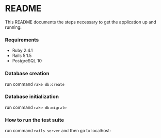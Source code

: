 # README

This README documents the steps necessary to get the
application up and running.

### Requirements
* Ruby 2.4.1
* Rails 5.1.5
* PostgreSQL 10

### Database creation
run command `rake db:create`
### Database initialization
run command `rake db:migrate`
### How to run the test suite
run command `rails server` and then go to localhost:
